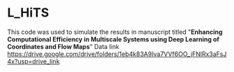 # L_HiTS
This code was used to simulate the results in manuscript titled "**Enhancing Computational Efficiency in Multiscale Systems using
Deep Learning of Coordinates and Flow Maps**"
Data link https://drive.google.com/drive/folders/1eb4k83A9Iva7VVf6OO_jFNlRx3aFsJ4x?usp=drive_link
